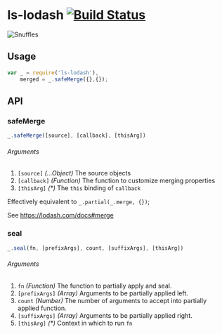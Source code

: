 # ls-lodash  [![Build Status](https://travis-ci.org/LiveSafe/ls-lodash.svg?branch=1.0.1)](https://travis-ci.org/LiveSafe/ls-lodash)

![Snuffles](http://i.ytimg.com/vi/ScC0T--XfkA/hqdefault.jpg)

## Usage

```js
var _ = require('ls-lodash'),
    merged = _.safeMerge({},{});
```

## API

### safeMerge

```js
_.safeMerge([source], [callback], [thisArg])
```

###### Arguments

1. `[source]` _(...Object)_ The source objects
1. `[callback]` _(Function)_ The function to customize merging properties
1. `[thisArg]` _(*)_ The `this` binding of `callback`

Effectively equivalent to `_.partial(_.merge, {})`;

See https://lodash.com/docs#merge


### seal

```js
_.seal(fn, [prefixArgs], count, [suffixArgs], [thisArg])
```

###### Arguments

1. `fn` _(Function)_ The function to partially apply and seal.
1. `[prefixArgs]` _(Array)_ Arguments to be partially applied left.
1. `count` _(Number)_ The number of arguments to accept into partially applied function.
1. `[suffixArgs]` _(Array)_ Arguments to be partially applied right.
1. `[thisArg]` _(*)_ Context in which to run `fn`
